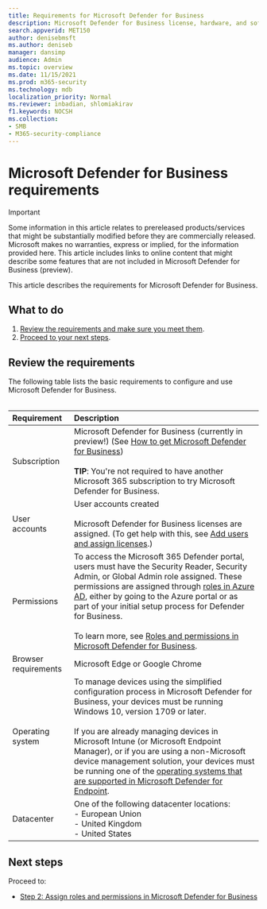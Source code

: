 ```yaml
---
title: Requirements for Microsoft Defender for Business
description: Microsoft Defender for Business license, hardware, and software requirements
search.appverid: MET150
author: denisebmsft
ms.author: deniseb
manager: dansimp 
audience: Admin
ms.topic: overview
ms.date: 11/15/2021
ms.prod: m365-security
ms.technology: mdb
localization_priority: Normal
ms.reviewer: inbadian, shlomiakirav
f1.keywords: NOCSH 
ms.collection: 
- SMB
- M365-security-compliance
---
```


# Microsoft Defender for Business requirements

> [!IMPORTANT]
> Some information in this article relates to prereleased products/services that might be substantially modified before they are commercially released. Microsoft makes no warranties, express or implied, for the information provided here. This article includes links to online content that might describe some features that are not included in Microsoft Defender for Business (preview).

This article describes the requirements for Microsoft Defender for Business.

## What to do

1. [Review the requirements and make sure you meet them](#review-the-requirements).
2. [Proceed to your next steps](#next-steps).

## Review the requirements

The following table lists the basic requirements to configure and use Microsoft Defender for Business. <br/><br/>

| Requirement | Description |
|:---|:---|
| Subscription | Microsoft Defender for Business (currently in preview!) (See [How to get Microsoft Defender for Business](get-defender-business.md))<br/><br/>**TIP**: You're not required to have another Microsoft 365 subscription to try Microsoft Defender for Business. |
| User accounts | User accounts created<br/><br/>Microsoft Defender for Business licenses are assigned. (To get help with this, see [Add users and assign licenses](../../admin/add-users/add-users.md).) |
| Permissions  | To access the Microsoft 365 Defender portal, users must have the Security Reader, Security Admin, or Global Admin role assigned. These permissions are assigned through [roles in Azure AD](mdb-roles-permissions.md), either by going to the Azure portal or as part of your initial setup process for Defender for Business.<br/><br/>To learn more, see [Roles and permissions in Microsoft Defender for Business](mdb-roles-permissions.md). |
| Browser requirements | Microsoft Edge or Google Chrome |
| Operating system | To manage devices using the simplified configuration process in Microsoft Defender for Business, your devices must be running Windows 10, version 1709 or later. <br/><br/>If you are already managing devices in Microsoft Intune (or Microsoft Endpoint Manager), or if you are using a non-Microsoft device management solution, your devices must be running one of the [operating systems that are supported in Microsoft Defender for Endpoint](../defender-endpoint/minimum-requirements.md). |
| Datacenter | One of the following datacenter locations: <br/>- European Union <br/>- United Kingdom <br/>- United States |

## Next steps

Proceed to:

- [Step 2: Assign roles and permissions in Microsoft Defender for Business](mdb-roles-permissions.md)